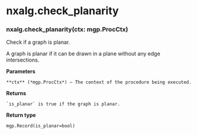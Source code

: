 # nxalg.check_planarity


### nxalg.check_planarity(ctx: mgp.ProcCtx)
Check if a graph is planar.

A graph is planar if it can be drawn in a plane without
any edge intersections.


**Parameters**

    **ctx** (*mgp.ProcCtx*) – The context of the procedure being executed.



**Returns**

    `is_planar` is true if the graph is planar.



**Return type**

    mgp.Record(is_planar=bool)
